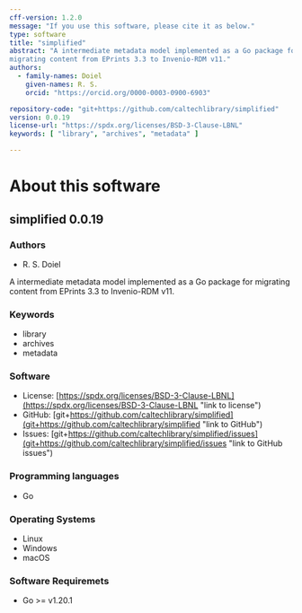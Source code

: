 ```yaml
---
cff-version: 1.2.0
message: "If you use this software, please cite it as below."
type: software
title: "simplified"
abstract: "A intermediate metadata model implemented as a Go package for
migrating content from EPrints 3.3 to Invenio-RDM v11."
authors:
  - family-names: Doiel
    given-names: R. S.
    orcid: "https://orcid.org/0000-0003-0900-6903"

repository-code: "git+https://github.com/caltechlibrary/simplified"
version: 0.0.19
license-url: "https://spdx.org/licenses/BSD-3-Clause-LBNL"
keywords: [ "library", "archives", "metadata" ]

---
```


About this software
===================

## simplified 0.0.19

### Authors

- R. S. Doiel


A intermediate metadata model implemented as a Go package for migrating
content from EPrints 3.3 to Invenio-RDM v11.

### Keywords

- library
- archives
- metadata

### Software

- License: [https://spdx.org/licenses/BSD-3-Clause-LBNL](https://spdx.org/licenses/BSD-3-Clause-LBNL "link to license")
- GitHub: [git+https://github.com/caltechlibrary/simplified](git+https://github.com/caltechlibrary/simplified "link to GitHub")
- Issues: [git+https://github.com/caltechlibrary/simplified/issues](git+https://github.com/caltechlibrary/simplified/issues "link to GitHub issues")


### Programming languages

- Go

### Operating Systems

- Linux
- Windows
- macOS

### Software Requiremets

- Go &gt;= v1.20.1
